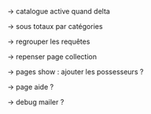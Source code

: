 -> catalogue active quand delta

-> sous totaux par catégories

-> regrouper les requêtes

-> repenser page collection










-> pages show : ajouter les possesseurs ?

-> page aide ?

-> debug mailer ?